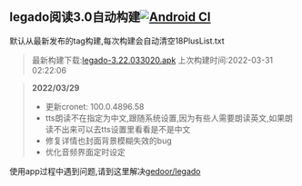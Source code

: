 ## legado阅读3.0自动构建[![Android CI](https://github.com/10bits/gedoor-Build/workflows/Android%20CI/badge.svg)](https://github.com/10bits/gedoor-Build/actions)

默认从最新发布的tag构建,每次构建会自动清空18PlusList.txt

> 最新构建下载:[legado-3.22.033020.apk](https://github.com/xianum/gedoor-Build/releases/download/legado-3.22.033020/legado-3.22.033020.apk) 上次构建时间:2022-03-31 02:22:06
<!--start-->
> **2022/03/29**
> 
> * 更新cronet: 100.0.4896.58
> * tts朗读不在指定为中文,跟随系统设置,因为有些人需要朗读英文,如果朗读不出来可以去tts设置里看看是不是中文
> * 修复详情也封面背景模糊失效的bug
> * 优化音频界面定时设定
<!--end-->
  
使用app过程中遇到问题,请到这里解决[gedoor/legado](https://github.com/gedoor/legado/issues)

